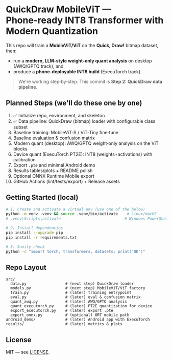 # QuickDraw MobileViT — Phone‑ready INT8 Transformer with Modern Quantization

This repo will train a **MobileViT/ViT** on the **Quick, Draw!** bitmap dataset, then:
- run a **modern, LLM‑style weight‑only quant analysis** on desktop (AWQ/GPTQ track), and
- produce a **phone‑deployable INT8 build** (ExecuTorch track).

> We're working step‑by‑step. This commit is **Step 2: QuickDraw data pipeline**.

## Planned Steps (we'll do these one by one)
1. ✅ Initialize repo, environment, and skeleton
2. ✅ Data pipeline: QuickDraw (bitmap) loader with configurable class subset
3. Baseline training: MobileViT‑S / ViT‑Tiny fine‑tune
4. Baseline evaluation & confusion matrix
5. Modern quant (desktop): AWQ/GPTQ weight‑only analysis on the ViT blocks
6. Device quant (ExecuTorch PT2E): INT8 (weights+activations) with calibration
7. Export `.pte` and minimal Android demo
8. Results tables/plots + README polish
9. Optional ONNX Runtime Mobile export
10. GitHub Actions (lint/tests/export) + Release assets

## Getting Started (local)
```bash
# 1) Create and activate a virtual env (use one of the below)
python -m venv .venv && source .venv/bin/activate    # Linux/macOS
# .venv\Scripts\activate                            # Windows PowerShell

# 2) Install dependencies
pip install --upgrade pip
pip install -r requirements.txt

# 3) Sanity check
python -c "import torch, transformers, datasets; print('OK')"
```

## Repo Layout
```
src/
  data.py                 # (next step) QuickDraw loader
  models.py               # (next step) MobileViT/ViT factory
  train.py                # (later) training entrypoint
  eval.py                 # (later) eval & confusion matrix
  quant_awq.py            # (later) AWQ/GPTQ analysis
  quant_executorch.py     # (later) PT2E quantization for device
  export_executorch.py    # (later) export .pte
  export_onnx.py          # (optional) ORT mobile path
android_demo/             # (later) Android app with ExecuTorch
results/                  # (later) metrics & plots
```

## License
MIT — see [LICENSE](LICENSE).
